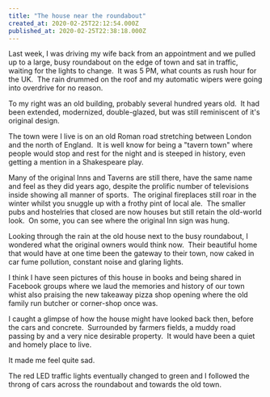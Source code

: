 ```yaml
---
title: "The house near the roundabout"
created_at: 2020-02-25T22:12:54.000Z
published_at: 2020-02-25T22:38:18.000Z
---
```

Last week, I was driving my wife back from an appointment and we pulled up to a large, busy roundabout on the edge of town and sat in traffic, waiting for the lights to change.  It was 5 PM, what counts as rush hour for the UK.  The rain drummed on the roof and my automatic wipers were going into overdrive for no reason.

To my right was an old building, probably several hundred years old.  It had been extended, modernized, double-glazed, but was still reminiscent of it's original design.

The town were I live is on an old Roman road stretching between London and the north of England.  It is well know for being a "tavern town" where people would stop and rest for the night and is steeped in history, even getting a mention in a Shakespeare play.

Many of the original Inns and Taverns are still there, have the same name and feel as they did years ago, despite the prolific number of televisions inside showing all manner of sports.  The original fireplaces still roar in the winter whilst you snuggle up with a frothy pint of local ale.  The smaller pubs and hostelries that closed are now houses but still retain the old-world look.  On some, you can see where the original Inn sign was hung.

Looking through the rain at the old house next to the busy roundabout, I wondered what the original owners would think now.  Their beautiful home that would have at one time been the gateway to their town, now caked in car fume pollution, constant noise and glaring lights.

I think I have seen pictures of this house in books and being shared in Facebook groups where we laud the memories and history of our town whist also praising the new takeaway pizza shop opening where the old family run butcher or corner-shop once was.

I caught a glimpse of how the house might have looked back then, before the cars and concrete.  Surrounded by farmers fields, a muddy road passing by and a very nice desirable property.  It would have been a quiet and homely place to live.

It made me feel quite sad.

The red LED traffic lights eventually changed to green and I followed the throng of cars across the roundabout and towards the old town.
